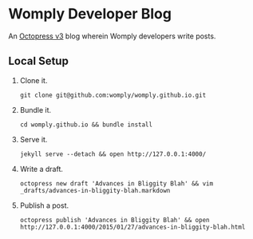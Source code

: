 # Womply Developer Blog

An [Octopress v3](https://github.com/octopress/octopress) blog wherein Womply developers write posts.

## Local Setup

1. Clone it.
   ```
   git clone git@github.com:womply/womply.github.io.git
   ```

2. Bundle it.
   ```
   cd womply.github.io && bundle install
   ```

3. Serve it.
   ```
   jekyll serve --detach && open http://127.0.0.1:4000/
   ```

4. Write a draft.
   ```
   octopress new draft 'Advances in Bliggity Blah' && vim _drafts/advances-in-bliggity-blah.markdown
   ```

5. Publish a post.
   ```
   octopress publish 'Advances in Bliggity Blah' && open http://127.0.0.1:4000/2015/01/27/advances-in-bliggity-blah.html
   ```
